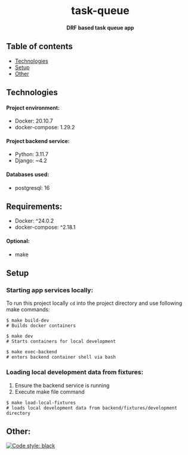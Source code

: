 <h1 align="center">
  <br>
  <br>
  task-queue
  <br>
</h1>

<h4 align="center">DRF based task queue app</h4>

## Table of contents
* [Technologies](#technologies)
* [Setup](#setup)
* [Other](#other)

## Technologies
#### Project environment:
* Docker: 20.10.7
* docker-compose: 1.29.2

#### Project backend service:
* Python: 3.11.7
* Django: ~4.2

#### Databases used:
* postgresql: 16

## Requirements:
* Docker: ^24.0.2
* docker-compose: ^2.18.1

#### Optional:
* make

## Setup
### Starting app services locally:

To run this project locally `cd` into the project directory and use following make commands:

```
$ make build-dev
# Builds docker containers

$ make dev
# Starts containers for local development

$ make exec-backend
# enters backend container shell via bash
```

### Loading local development data from fixtures:

1. Ensure the backend service is running
2. Execute make file command

```
$ make load-local-fixtures
# loads local development data from backend/fixtures/development directory
```

## Other:

[![Code style: black](https://img.shields.io/badge/code%20style-black-000000.svg)](https://github.com/psf/black)
